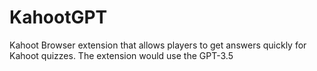 # KahootGPT
Kahoot Browser extension that allows players to get answers quickly for Kahoot quizzes. The extension would use the GPT-3.5 
